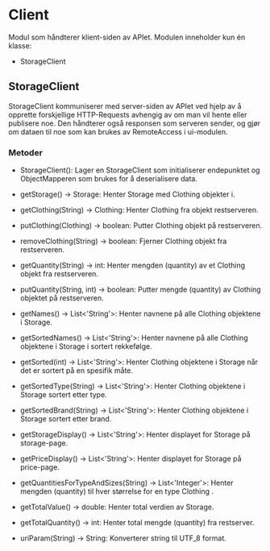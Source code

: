 # Client

Modul som håndterer klient-siden av APIet.
Modulen inneholder kun én klasse:

- StorageClient

## StorageClient

StorageClient kommuniserer med server-siden av APIet ved hjelp av å opprette forskjellige HTTP-Requests avhengig av om man vil hente eller publisere noe. Den håndterer også responsen som serveren sender, og gjør om dataen til noe som kan brukes av RemoteAccess i ui-modulen.

### Metoder

- StorageClient(): Lager en StorageClient som initialiserer endepunktet og ObjectMapperen som brukes for å deserialisere data.

- getStorage() -> Storage: Henter Storage med Clothing objekter i.

- getClothing(String) -> Clothing: Henter Clothing fra objekt restserveren.

- putClothing(Clothing) -> boolean: Putter Clothing objekt på restserveren.

- removeClothing(String) -> boolean: Fjerner Clothing objekt fra restserveren.

- getQuantity(String) -> int: Henter mengden (quantity) av et Clothing objekt fra restserveren. 

- putQuantity(String, int) -> boolean: Putter mengde (quantity) av Clothing objektet på restserveren.  

- getNames() -> List<'String'>: Henter navnene på alle Clothing objektene i Storage.

- getSortedNames() -> List<'String'>: Henter navnene på alle Clothing objektene i Storage i sortert rekkefølge.

- getSorted(int) -> List<'String'>: Henter Clothing objektene i Storage når det er sortert på en spesifik måte.

- getSortedType(String) -> List<'String'>: Henter Clothing objektene i Storage sortert etter type.

- getSortedBrand(String) -> List<'String'>: Henter Clothing objektene i Storage sortert etter brand.

- getStorageDisplay() -> List<'String'>: Henter displayet for Storage på storage-page.

- getPriceDisplay() -> List<'String'>: Henter displayet for Storage på price-page.

- getQuantitiesForTypeAndSizes(String) -> List<'Integer'>: Henter mengden (quantity) til hver størrelse for en type   Clothing .

- getTotalValue() -> double: Henter total verdien av Storage.

- getTotalQuantity() -> int: Henter total mengde (quantity) fra restserver.

- uriParam(String) -> String: Konverterer string til UTF_8 format.